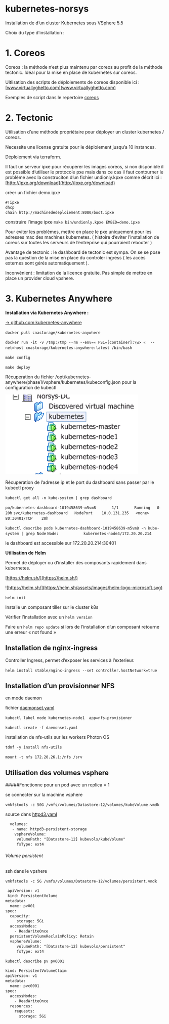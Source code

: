 # kubernetes-norsys


Installation de d’un cluster Kubernetes sous VSphere 5.5


Choix du type d’installation :

# 1. Coreos
Coreos : la méthode n’est plus maintenu par coreos au profit de la méthode tectonic.
Idéal pour la mise en place de kubernetes sur coreos.

Uitlisation des scripts de déploiements de coreos disponible ici : [www.virtuallyghetto.com](www.virtuallyghetto.com)

Exemples de script dans le repertoire [coreos](https://github.com/svasseur/kubernetes-norsys/tree/master/coreos)


# 2. Tectonic
Utilisation d’une méthode propriétaire pour déployer un cluster kubernetes / coreos.

Necessite une license gratuite pour le déploiement jusqu’a 10 instances.

Déploiement via terraform.

Il faut un serveur ipxe pour récuperer les images coreos, si non disponible il est possible d’utiliser le protocole pxe mais dans ce cas il faut contourner le problème avec la construciton d’un fichier undionly.kpxe comme décrit ici : [http://ipxe.org/download](http://ipxe.org/download)

créer un fichier demo.ipxe

```
#!ipxe
dhcp
chain http://machinededeploiement:8080/boot.ipxe
```

construire l’image ipxe
`make bin/undionly.kpxe EMBED=demo.ipxe`

Pour eviter les problèmes, mettre en place le pxe uniquement pour les adresses mac des machines kubernetes. ( histoire d’eviter l’installation de coreos sur toutes les serveurs de l’entreprise qui pourraient rebooter )

Avantage de tectonic : le dashboard de tectonic est sympa. On se se pose pas la question de la mise en place du controler ingress ( les accés externes sont gérés automatiquement ).

Inconvénient : limitation de la licence gratuite.
Pas simple de mettre en place un provider cloud vpshere.


# 3. Kubernetes Anywhere  






**Installation via Kubernetes Anywhere :**


[-> github.com kubernetes-anywhere](https://github.com/kubernetes/kubernetes-anywhere)

`docker pull cnastorage/kubernetes-anywhere`

`docker run -it -v /tmp:/tmp --rm --env=« PS1=[container]:\w> «  --net=host cnastorage/kubernetes-anywhere:latest /bin/bash
`

`make config`

`make deploy`



Récuperation du fichier /opt/kubernetes-anywhere/phase1/vsphere/kubernetes/kubeconfig.json pour la configuration de kubectl

![](./k8s.png)

Récuperation de l’adresse ip et le port du dashboard sans passer par le kubectl proxy

`kubectl get all -n kube-system | grep dashboard`

`po/kubernetes-dashboard-1019458639-m5vm8       1/1       Running   0          20h`
`svc/kubernetes-dashboard   NodePort    10.0.131.235   <none>        80:30401/TCP    20h`

`kubectl describe pods kubernetes-dashboard-1019458639-m5vm8 -n kube-system | grep Node`
`Node:           kubernetes-node4/172.20.20.214`

le dashboard est accessible sur 172.20.20.214:30401



**Utilisation de Helm**

Permet de déployer ou d’installer des composants rapidement dans kubernetes.

[https://helm.sh/](https://helm.sh/)


![https://helm.sh/](https://helm.sh/assets/images/helm-logo-microsoft.svg)

`helm init`

Installe un composant tiller sur le cluster k8s

Vérifier l’installation  avec un `helm version`

Faire un `helm repo update` si lors de l’installation d’un composant retourne une erreur « not found »

## Installation de nginx-ingress
Controller Ingress, permet d’exposer les services à l’exterieur.

`helm install stable/nginx-ingress --set controller.hostNetwork=true`



## Installation d’un provisionner NFS

en mode daemon

fichier [daemonset.yaml](./kubernetes-anywhere/daemonset.yaml)

`kubectl label node kubernetes-node1  app=nfs-provisioner`

`kubectl create -f daemonset.yaml`

installation de nfs-utils sur les workers Photon OS

`tdnf -y install nfs-utils`

`mount -t nfs 172.20.26.1:/nfs /srv`


## Utilisation des volumes vsphere


#####Fonctionne pour un pod avec un replica = 1

se connecter sur la machine vsphere

`vmkfstools -c 50G /vmfs/volumes/Datastore-12/volumes/kubeVolume.vmdk
`

source dans [httpd3.yaml ](./samples/httpd3.yaml)



      volumes:
       - name: httpd3-persistent-storage
        vsphereVolume:
         volumePath: "[Datastore-12] kubevols/kubeVolume"
         fsType: ext4

###### Volume persistent

ssh dans le vpshere

`vmkfstools -c 5G /vmfs/volumes/Datastore-12/volumes/persistent.vmdk`


     apiVersion: v1
     kind: PersistentVolume
    metadata:
      name: pv001
    spec:
      capacity:
         storage: 5Gi
      accessModes:
        - ReadWriteOnce
      persistentVolumeReclaimPolicy: Retain
      vsphereVolume:
         volumePath: "[Datastore-12] kubevols/persistent"
         fsType: ext4



`kubectl describe pv pv0001`

    kind: PersistentVolumeClaim
    apiVersion: v1
    metadata:
      name: pvc0001
    spec:
      accessModes:
        - ReadWriteOnce
      resources:
        requests:
          storage: 5Gi
